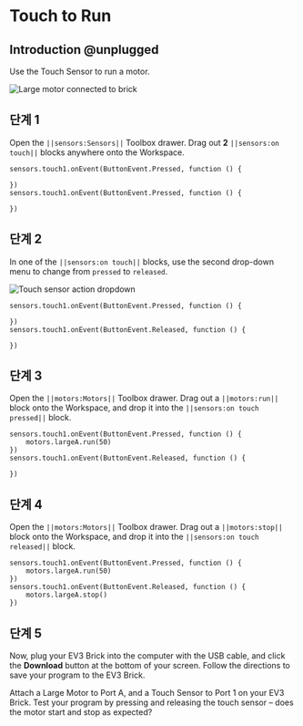 # Touch to Run

## Introduction @unplugged

Use the Touch Sensor to run a motor.

![Large motor connected to brick](/static/tutorials/touch-to-run/touch-to-run.gif)

## 단계 1

Open the `||sensors:Sensors||` Toolbox drawer. Drag out **2** `||sensors:on touch||` blocks anywhere onto the Workspace.

```blocks
sensors.touch1.onEvent(ButtonEvent.Pressed, function () {

})
sensors.touch1.onEvent(ButtonEvent.Pressed, function () {

})
```

## 단계 2

In one of the `||sensors:on touch||` blocks, use the second drop-down menu to change from `pressed` to `released`.

![Touch sensor action dropdown](/static/tutorials/touch-to-run/on-touch-dropdown.png)

```blocks
sensors.touch1.onEvent(ButtonEvent.Pressed, function () {

})
sensors.touch1.onEvent(ButtonEvent.Released, function () {

})
```

## 단계 3

Open the `||motors:Motors||` Toolbox drawer. Drag out a `||motors:run||` block onto the Workspace, and drop it into the `||sensors:on touch pressed||` block.

```blocks
sensors.touch1.onEvent(ButtonEvent.Pressed, function () {
    motors.largeA.run(50)
})
sensors.touch1.onEvent(ButtonEvent.Released, function () {

})
```

## 단계 4

Open the `||motors:Motors||` Toolbox drawer. Drag out a `||motors:stop||` block onto the Workspace, and drop it into the `||sensors:on touch released||` block.

```blocks
sensors.touch1.onEvent(ButtonEvent.Pressed, function () {
    motors.largeA.run(50)
})
sensors.touch1.onEvent(ButtonEvent.Released, function () {
    motors.largeA.stop()
})
```

## 단계 5

Now, plug your EV3 Brick into the computer with the USB cable, and click the **Download** button at the bottom of your screen. Follow the directions to save your program to the EV3 Brick.

Attach a Large Motor to Port A, and a Touch Sensor to Port 1 on your EV3 Brick. Test your program by pressing and releasing the touch sensor – does the motor start and stop as expected?